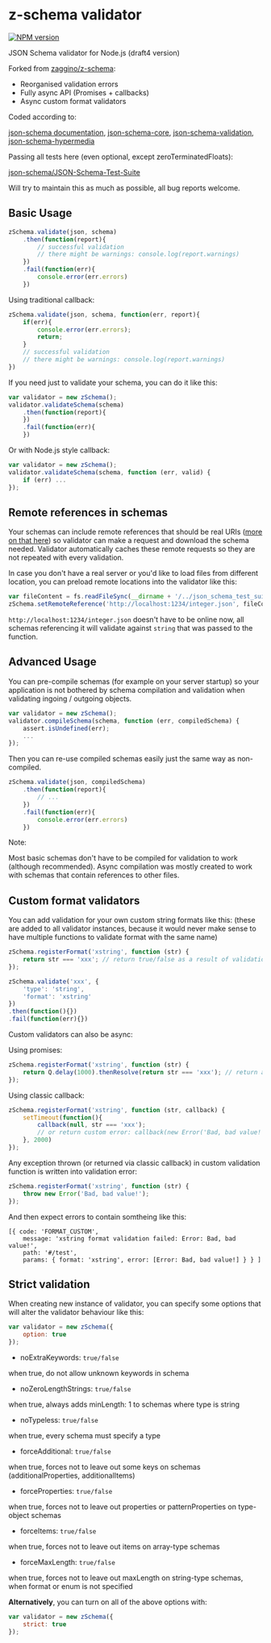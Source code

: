 z-schema validator
==================
[![NPM version](https://badge.fury.io/js/z-schema.png)](http://badge.fury.io/js/z-schema)

JSON Schema validator for Node.js (draft4 version)

Forked from [zaggino/z-schema](https://github.com/zaggino/z-schema):
- Reorganised validation errors
- Fully async API (Promises + callbacks)
- Async custom format validators

Coded according to:

[json-schema documentation](http://json-schema.org/documentation.html),
[json-schema-core](http://json-schema.org/latest/json-schema-core.html),
[json-schema-validation](http://json-schema.org/latest/json-schema-validation.html),
[json-schema-hypermedia](http://json-schema.org/latest/json-schema-hypermedia.html)

Passing all tests here (even optional, except zeroTerminatedFloats):

[json-schema/JSON-Schema-Test-Suite](https://github.com/json-schema/JSON-Schema-Test-Suite)

Will try to maintain this as much as possible, all bug reports welcome.

Basic Usage
-----------

```javascript
zSchema.validate(json, schema)
    .then(function(report){
        // successful validation 
        // there might be warnings: console.log(report.warnings)
    })
    .fail(function(err){
        console.error(err.errors)
    })
```

Using traditional callback:
```javascript
zSchema.validate(json, schema, function(err, report){
    if(err){
        console.error(err.errors);
        return;
    }
    // successful validation 
    // there might be warnings: console.log(report.warnings)
})
```

If you need just to validate your schema, you can do it like this:

```javascript
var validator = new zSchema();
validator.validateSchema(schema)
    .then(function(report){
    })
    .fail(function(err){
    })
```

Or with Node.js style callback:

```javascript
var validator = new zSchema();
validator.validateSchema(schema, function (err, valid) {
    if (err) ...
});
```

Remote references in schemas
----------------------------

Your schemas can include remote references that should be real URIs ([more on that here](http://json-schema.org/latest/json-schema-core.html#anchor22)) 
so validator can make a request and download the schema needed. Validator automatically
caches these remote requests so they are not repeated with every validation.

In case you don't have a real server or you'd like to load files from different location,
you can preload remote locations into the validator like this:

```javascript
var fileContent = fs.readFileSync(__dirname + '/../json_schema_test_suite/remotes/integer.json', 'utf8');
zSchema.setRemoteReference('http://localhost:1234/integer.json', fileContent);
```

```http://localhost:1234/integer.json``` doesn't have to be online now, all schemas
referencing it will validate against ```string``` that was passed to the function.

Advanced Usage
---------------

You can pre-compile schemas (for example on your server startup) so your application is not
bothered by schema compilation and validation when validating ingoing / outgoing objects.

```javascript
var validator = new zSchema();
validator.compileSchema(schema, function (err, compiledSchema) {
    assert.isUndefined(err);
    ...
});
```

Then you can re-use compiled schemas easily just the same way as non-compiled.

```javascript
zSchema.validate(json, compiledSchema)
    .then(function(report){
        // ...
    })
    .fail(function(err){
        console.error(err.errors)
    })
```

Note:

Most basic schemas don't have to be compiled for validation to work (although recommended).
Async compilation was mostly created to work with schemas that contain references to other files.

Custom format validators
-----------------------

You can add validation for your own custom string formats like this:
(these are added to all validator instances, because it would never make sense to have multiple 
functions to validate format with the same name)

```javascript
zSchema.registerFormat('xstring', function (str) {
    return str === 'xxx'; // return true/false as a result of validation
});

zSchema.validate('xxx', {
    'type': 'string',
    'format': 'xstring'
})
.then(function(){})
.fail(function(err){})
```

Custom validators can also be async:

Using promises:

```javascript
zSchema.registerFormat('xstring', function (str) {
    return Q.delay(1000).thenResolve(return str === 'xxx'); // return a promise for validation result
});
```

Using classic callback:

```javascript
zSchema.registerFormat('xstring', function (str, callback) {
    setTimeout(function(){
        callback(null, str === 'xxx');
        // or return custom error: callback(new Error('Bad, bad value!'))
    }, 2000)
});
```

Any exception thrown (or returned via classic callback) in custom validation function is written into validation error:
```javascript
zSchema.registerFormat('xstring', function (str) {
    throw new Error('Bad, bad value!');
});
```
And then expect errors to contain somtheing like this:

```
[{ code: 'FORMAT_CUSTOM',
    message: 'xstring format validation failed: Error: Bad, bad value!',
    path: '#/test',
    params: { format: 'xstring', error: [Error: Bad, bad value!] } } ]
```


Strict validation
-----------------

When creating new instance of validator, you can specify some options that will alter the validator behaviour like this:

```javascript
var validator = new zSchema({
    option: true
});
```

* noExtraKeywords: ```true/false```

when true, do not allow unknown keywords in schema

* noZeroLengthStrings: ```true/false```

when true, always adds minLength: 1 to schemas where type is string

* noTypeless: ```true/false```

when true, every schema must specify a type

* forceAdditional: ```true/false```

when true, forces not to leave out some keys on schemas (additionalProperties, additionalItems)

* forceProperties: ```true/false```

when true, forces not to leave out properties or patternProperties on type-object schemas

* forceItems: ```true/false```

when true, forces not to leave out items on array-type schemas

* forceMaxLength: ```true/false```

when true, forces not to leave out maxLength on string-type schemas, when format or enum is not specified

__Alternatively__, you can turn on all of the above options with:

```javascript
var validator = new zSchema({
    strict: true
});
```

